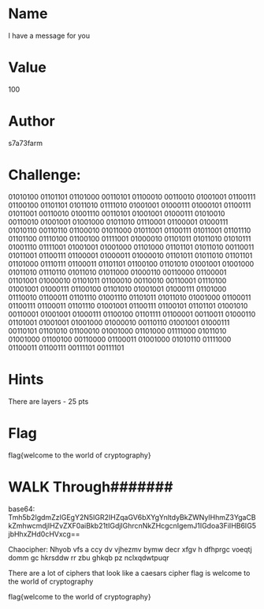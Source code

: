 # Name
I have a message for you


# Value
 100

# Author
s7a73farm

# Challenge:
01010100 01101101 01101000 00110101 01100010 00110010 01001001 01100111 01100100 01101101 01011010 01111010 01001001 01000111 01000101 01100111 01011001 00110010 01001110 00110101 01001001 01000111 01010010 00110010 01001001 01001000 01011010 01110001 01100001 01000111 01010110 00110110 01100010 01011000 01011001 01100111 01011001 01101110 01101100 01110100 01100100 01111001 01000010 01101011 01011010 01010111 01001110 01111001 01001001 01001000 01101000 01101101 01011010 00110011 01011001 01100111 01100001 01000011 01000010 01101011 01011010 01101101 01101000 01110111 01100011 01101101 01100100 01101010 01001001 01001000 01011010 01110110 01011010 01011000 01000110 00110000 01100001 01101001 01000010 01101011 01100010 00110010 00110001 01110100 01001001 01000111 01100100 01101010 01001001 01000111 01101000 01110010 01100011 01101110 01001110 01101011 01011010 01001000 01100011 01100111 01100011 01101110 01001001 01100111 01100101 01101101 01001010 00110001 01001001 01000111 01100100 01101111 01100001 00110011 01000110 01101001 01001001 01001000 01000010 00110110 01001001 01000111 00110101 01101010 01100010 01001000 01101000 01111000 01011010 01001000 01100100 00110000 01100011 01001000 01010110 01111000 01100011 01100111 00111101 00111101


# Hints
There are layers - 25 pts


# Flag 
flag{welcome to the world of cryptography}

# WALK Through#######
base64:
Tmh5b2IgdmZzIGEgY2N5IGR2IHZqaGV6bXYgYnltdyBkZWNyIHhmZ3YgaCBkZmhwcmdjIHZvZXF0aiBkb21tIGdjIGhrcnNkZHcgcnIgemJ1IGdoa3FiIHB6IG5jbHhxZHd0cHVxcg==


Chaocipher:
Nhyob vfs a ccy dv vjhezmv bymw decr xfgv h dfhprgc voeqtj domm gc hkrsddw rr zbu ghkqb pz nclxqdwtpuqr


There are a lot of ciphers that look like a caesars cipher flag is welcome to the world of cryptography

flag{welcome to the world of cryptography}
